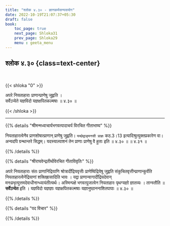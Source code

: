 ```yaml
---
title: "श्लोक ४.३० - ज्ञानकर्मसन्यसयोग"
date: 2022-10-19T21:07:37+05:30
draft: false
book:
    toc_page: true
    next_page: Shloka31
    prev_page: Shloka29
    menu : geeta_menu
---
```




## श्लोक  ४.३० {class=text-center}

<br/>

{{< shloka  "0"  >}}

अपरे नियताहाराः प्राणान्प्राणेषु जुह्वति ।  
सर्वेऽप्येते यज्ञविदो यज्ञक्षपितकल्मषाः ॥ ४.३० ॥

{{< /shloka >}}

---


{{% details "श्रीमन्मध्वाचार्यभगवत्पादाचर्य विरचित  गीताभाष्य" %}}

नियताहारत्वेनैव प्राणशोषात्प्राणान् प्राणेषु जुह्वति। 
`यच्छेद्वाङ्मनसी प्राज्ञः` कठ.3।13 इत्यादिश्रुत्युक्तप्रकारेण वा। 
अन्यदपि ग्रन्थान्तरे सिद्धम्। 
यदस्याल्पाशनं तेन प्राणाः प्राणेषु वै हुताः इति ॥ ४.३० ॥ ॥ ४.३१ ॥

{{% /details %}}



{{% details "श्रीराघवेन्द्रतीर्थविरचित गीताविवृतिः" %}}


अपरे नियताहाराः संतः प्राणानिंद्रियाणि श्रोत्रादींद्रियवृत्तीः
प्राणेष्विंद्रियेषु जुह्वति संकुचितवृत्तीन्प्राणान्कुर्वंति 
नियताहारत्वेेनेंद्रियाणां शक्तिह्रासादिति भावः । 
यद्वा प्राणान्वागादींद्रियदेवान्‌
मनःप्रभृत्युत्तमदेवाधीनान्ध्यायंतीत्यर्थः। 
अस्मिन्पक्षे भगवत्पूजात्वेन नियताहारः
पृथग्यज्ञो ज्ञातव्यः । तान्स्तौति ॥ **सर्वेऽप्येत** इति । 
यज्ञविदो यज्ञज्ञाः
यज्ञक्षपितकल्मषाः यज्ञानुष्ठाननाशितपापाः ॥ ४.३० ॥

{{% /details %}}



{{% details "पद विचार" %}}


{{% /details %}}

